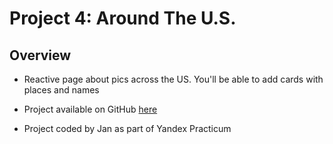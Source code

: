 # Project 4: Around The U.S.

## Overview

* Reactive page about pics across the US. You'll be able to add cards with places and names

* Project available on GitHub [here](https://gaiomarinaio.github.io/web_project_4/)

* Project coded by Jan as part of Yandex Practicum